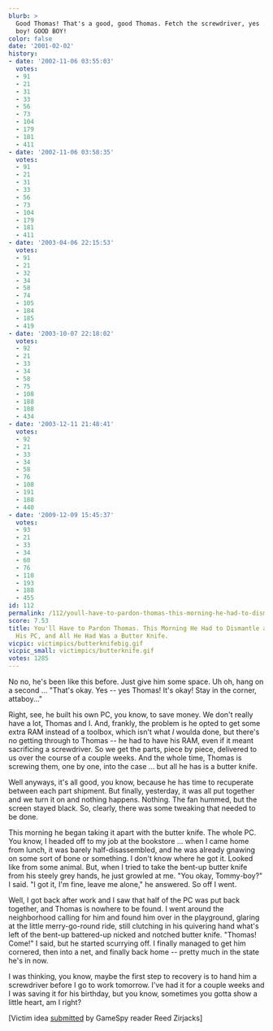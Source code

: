 ```yaml
---
blurb: >
  Good Thomas! That's a good, good Thomas. Fetch the screwdriver, yes ... yes, good
  boy! GOOD BOY!
color: false
date: '2001-02-02'
history:
- date: '2002-11-06 03:55:03'
  votes:
  - 91
  - 21
  - 31
  - 33
  - 56
  - 73
  - 104
  - 179
  - 181
  - 411
- date: '2002-11-06 03:58:35'
  votes:
  - 91
  - 21
  - 31
  - 33
  - 56
  - 73
  - 104
  - 179
  - 181
  - 411
- date: '2003-04-06 22:15:53'
  votes:
  - 91
  - 21
  - 32
  - 34
  - 58
  - 74
  - 105
  - 184
  - 185
  - 419
- date: '2003-10-07 22:18:02'
  votes:
  - 92
  - 21
  - 33
  - 34
  - 58
  - 75
  - 108
  - 188
  - 188
  - 434
- date: '2003-12-11 21:48:41'
  votes:
  - 92
  - 21
  - 33
  - 34
  - 58
  - 76
  - 108
  - 191
  - 188
  - 440
- date: '2009-12-09 15:45:37'
  votes:
  - 93
  - 21
  - 33
  - 34
  - 60
  - 76
  - 110
  - 193
  - 188
  - 455
id: 112
permalink: /112/youll-have-to-pardon-thomas-this-morning-he-had-to-dismantle-and-reassemble-his-pc-and-all-he-had-was-a-butter-knife/
score: 7.53
title: You'll Have to Pardon Thomas. This Morning He Had to Dismantle and Reassemble
  His PC, and All He Had Was a Butter Knife.
vicpic: victimpics/butterknifebig.gif
vicpic_small: victimpics/butterknife.gif
votes: 1285
---
```


No no, he's been like this before. Just give him some space. Uh oh, hang
on a second ... "That's okay. Yes -- yes Thomas! It's okay! Stay in the
corner, attaboy..."

Right, see, he built his own PC, you know, to save money. We don't
really have a lot, Thomas and I. And, frankly, the problem is he opted
to get some extra RAM instead of a toolbox, which isn't what *I* woulda
done, but there's no getting through to Thomas -- he had to have his
RAM, even if it meant sacrificing a screwdriver. So we get the parts,
piece by piece, delivered to us over the course of a couple weeks. And
the whole time, Thomas is screwing them, one by one, into the case ...
but all he has is a butter knife.

Well anyways, it's all good, you know, because he has time to recuperate
between each part shipment. But finally, yesterday, it was all put
together and we turn it on and nothing happens. Nothing. The fan hummed,
but the screen stayed black. So, clearly, there was some tweaking that
needed to be done.

This morning he began taking it apart with the butter knife. The whole
PC. You know, I headed off to my job at the bookstore ... when I came
home from lunch, it was barely half-disassembled, and he was already
gnawing on some sort of bone or something. I don't know where he got it.
Looked like from some animal. But, when I tried to take the bent-up
butter knife from his steely grey hands, he just growled at me. "You
okay, Tommy-boy?" I said. "I got it, I'm fine, leave me alone," he
answered. So off I went.

Well, I got back after work and I saw that half of the PC was put back
together, and Thomas is nowhere to be found. I went around the
neighborhood calling for him and found him over in the playground,
glaring at the little merry-go-round ride, still clutching in his
quivering hand what's left of the bent-up battered-up nicked and notched
butter knife. "Thomas! Come!" I said, but he started scurrying off. I
finally managed to get him cornered, then into a net, and finally back
home -- pretty much in the state he's in now.

I was thinking, you know, maybe the first step to recovery is to hand
him a screwdriver before I go to work tomorrow. I've had it for a couple
weeks and I was saving it for his birthday, but you know, sometimes you
gotta show a little heart, am I right?

\[Victim idea [submitted](mailto:feedback@gamespy.com) by GameSpy reader
Reed Zirjacks\]